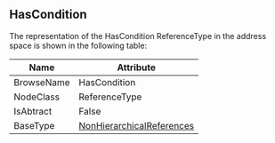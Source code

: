 <!-- objecttype -->
## HasCondition

The representation of the HasCondition ReferenceType in the address space is shown in the following table:  

|Name|Attribute|
|---|---|
|BrowseName|HasCondition|
|NodeClass|ReferenceType|
|IsAbtract|False|
|BaseType|[NonHierarchicalReferences](../../../Part3/ReferenceTypes/NonHierarchicalReferences/readme.md)|


